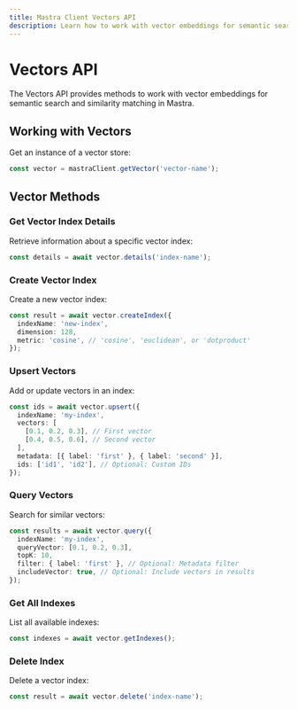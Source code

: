 ```yaml
---
title: Mastra Client Vectors API
description: Learn how to work with vector embeddings for semantic search and similarity matching in Mastra using the client-js SDK.
---
```


# Vectors API

The Vectors API provides methods to work with vector embeddings for semantic search and similarity matching in Mastra.

## Working with Vectors

Get an instance of a vector store:

```typescript
const vector = mastraClient.getVector('vector-name');
```

## Vector Methods

### Get Vector Index Details

Retrieve information about a specific vector index:

```typescript
const details = await vector.details('index-name');
```

### Create Vector Index

Create a new vector index:

```typescript
const result = await vector.createIndex({
  indexName: 'new-index',
  dimension: 128,
  metric: 'cosine', // 'cosine', 'euclidean', or 'dotproduct'
});
```

### Upsert Vectors

Add or update vectors in an index:

```typescript
const ids = await vector.upsert({
  indexName: 'my-index',
  vectors: [
    [0.1, 0.2, 0.3], // First vector
    [0.4, 0.5, 0.6], // Second vector
  ],
  metadata: [{ label: 'first' }, { label: 'second' }],
  ids: ['id1', 'id2'], // Optional: Custom IDs
});
```

### Query Vectors

Search for similar vectors:

```typescript
const results = await vector.query({
  indexName: 'my-index',
  queryVector: [0.1, 0.2, 0.3],
  topK: 10,
  filter: { label: 'first' }, // Optional: Metadata filter
  includeVector: true, // Optional: Include vectors in results
});
```

### Get All Indexes

List all available indexes:

```typescript
const indexes = await vector.getIndexes();
```

### Delete Index

Delete a vector index:

```typescript
const result = await vector.delete('index-name');
```
